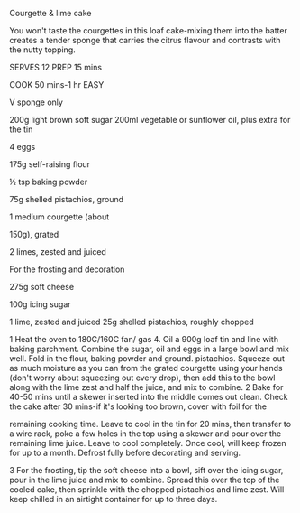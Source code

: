 Courgette & lime cake

You won't taste the courgettes in this loaf cake-mixing them into the batter creates a tender sponge that carries the citrus flavour and contrasts with the nutty topping.

SERVES 12 PREP 15 mins

COOK 50 mins-1 hr EASY

V sponge only

200g light brown soft sugar 200ml vegetable or sunflower oil, plus extra for the tin

4 eggs

175g self-raising flour

½ tsp baking powder

75g shelled pistachios, ground

1 medium courgette (about

150g), grated

2 limes, zested and juiced

For the frosting and decoration

275g soft cheese

100g icing sugar

1 lime, zested and juiced 25g shelled pistachios, roughly chopped

1 Heat the oven to 180C/160C fan/ gas 4. Oil a 900g loaf tin and line with baking parchment. Combine the sugar, oil and eggs in a large bowl and mix well. Fold in the flour, baking powder and ground. pistachios. Squeeze out as much moisture as you can from the grated courgette using your hands (don't worry about squeezing out every drop), then add this to the bowl along with the lime zest and half the juice, and mix to combine. 2 Bake for 40-50 mins until a skewer inserted into the middle comes out clean. Check the cake after 30 mins-if it's looking too brown, cover with foil for the

remaining cooking time. Leave to cool in the tin for 20 mins, then transfer to a wire rack, poke a few holes in the top using a skewer and pour over the remaining lime juice. Leave to cool completely. Once cool, will keep frozen for up to a month. Defrost fully before decorating and serving.

3 For the frosting, tip the soft cheese into a bowl, sift over the icing sugar, pour in the lime juice and mix to combine. Spread this over the top of the cooled cake, then sprinkle with the chopped pistachios and lime zest. Will keep chilled in an airtight container for up to three days.